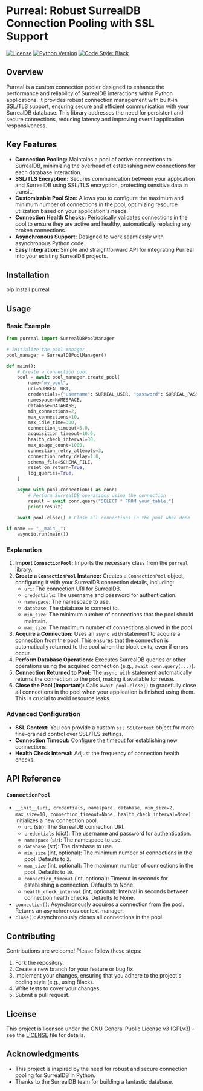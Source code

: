 # Purreal: Robust SurrealDB Connection Pooling with SSL Support

[![License](https://www.gnu.org/graphics/gplv3-with-text-136x68.png)](https://opensource.org/licenses/GNU)
[![Python Version](https://img.shields.io/badge/python-3.8+-blue.svg)](https://www.python.org/downloads/)
[![Code Style: Black](https://img.shields.io/badge/code%20style-black-000000.svg)](https://github.com/psf/black)
<!-- Add CI/CD status badges here, e.g., for GitHub Actions -->

## Overview

Purreal is a custom connection pooler designed to enhance the performance and reliability of SurrealDB interactions within Python applications. It provides robust connection management with built-in SSL/TLS support, ensuring secure and efficient communication with your SurrealDB database. This library addresses the need for persistent and secure connections, reducing latency and improving overall application responsiveness.

## Key Features

*   **Connection Pooling:**  Maintains a pool of active connections to SurrealDB, minimizing the overhead of establishing new connections for each database interaction.
*   **SSL/TLS Encryption:**  Secures communication between your application and SurrealDB using SSL/TLS encryption, protecting sensitive data in transit.
*   **Customizable Pool Size:**  Allows you to configure the maximum and minimum number of connections in the pool, optimizing resource utilization based on your application's needs.
*   **Connection Health Checks:**  Periodically validates connections in the pool to ensure they are active and healthy, automatically replacing any broken connections.
*   **Asynchronous Support:** Designed to work seamlessly with asynchronous Python code.
*   **Easy Integration:** Simple and straightforward API for integrating Purreal into your existing SurrealDB projects.

## Installation

pip install purreal


## Usage

### Basic Example

```python
from purreal import SurrealDBPoolManager

# Initialize the pool manager
pool_manager = SurrealDBPoolManager()

def main():
    # Create a connection pool
    pool = await pool_manager.create_pool(
        name="my_pool",
        uri=SURREAL_URI,
        credentials={"username": SURREAL_USER, "password": SURREAL_PASS},
        namespace=NAMESPACE,
        database=DATABASE,
        min_connections=2,
        max_connections=10,
        max_idle_time=300,
        connection_timeout=5.0,
        acquisition_timeout=10.0,
        health_check_interval=30,
        max_usage_count=1000,
        connection_retry_attempts=3,
        connection_retry_delay=1.0,
        schema_file=SCHEMA_FILE,
        reset_on_return=True,
        log_queries=True,
    )

    async with pool.connection() as conn:
        # Perform SurrealDB operations using the connection
        result = await conn.query("SELECT * FROM your_table;")
        print(result)

    await pool.close() # Close all connections in the pool when done

if name == "__main__":
    asyncio.run(main())
```


### Explanation

1.  **Import `ConnectionPool`:** Imports the necessary class from the `purreal` library.
2.  **Create a `ConnectionPool` Instance:**  Creates a `ConnectionPool` object, configuring it with your SurrealDB connection details, including:
    *   `uri`: The connection URI for SurrealDB.
    *   `credentials`: The username and password for authentication.
    *   `namespace`: The namespace to use.
    *   `database`: The database to connect to.
    *   `min_size`: The minimum number of connections that the pool should maintain.
    *   `max_size`: The maximum number of connections allowed in the pool.
3.  **Acquire a Connection:** Uses an `async with` statement to acquire a connection from the pool. This ensures that the connection is automatically returned to the pool when the block exits, even if errors occur.
4.  **Perform Database Operations:**  Executes SurrealDB queries or other operations using the acquired connection (e.g., `await conn.query(...)`).
5.  **Connection Returned to Pool:** The `async with` statement automatically returns the connection to the pool, making it available for reuse.
6.  **Close the Pool (Important):**  Calls `await pool.close()` to gracefully close all connections in the pool when your application is finished using them.  This is crucial to avoid resource leaks.

### Advanced Configuration

*   **SSL Context:**  You can provide a custom `ssl.SSLContext` object for more fine-grained control over SSL/TLS settings.
*   **Connection Timeout:** Configure the timeout for establishing new connections.
*   **Health Check Interval:**  Adjust the frequency of connection health checks.



## API Reference

### `ConnectionPool`

*   `__init__(uri, credentials, namespace, database, min_size=2, max_size=10, connection_timeout=None, health_check_interval=None)`:  Initializes a new connection pool.
    *   `uri` (str): The SurrealDB connection URI.
    *   `credentials` (dict): The username and password for authentication.
    *   `namespace` (str): The namespace to use.
    *   `database` (str): The database to use.
    *   `min_size` (int, optional): The minimum number of connections in the pool. Defaults to `2`.
    *   `max_size` (int, optional): The maximum number of connections in the pool. Defaults to `10`.
    *   `connection_timeout` (int, optional): Timeout in seconds for establishing a connection. Defaults to None.
    *   `health_check_interval` (int, optional): Interval in seconds between connection health checks. Defaults to None.
*   `connection()`:  Asynchronously acquires a connection from the pool.  Returns an asynchronous context manager.
*   `close()`:  Asynchronously closes all connections in the pool.

## Contributing

Contributions are welcome! Please follow these steps:

1.  Fork the repository.
2.  Create a new branch for your feature or bug fix.
3.  Implement your changes, ensuring that you adhere to the project's coding style (e.g., using Black).
4.  Write tests to cover your changes.
5.  Submit a pull request.

## License

This project is licensed under the GNU General Public License v3 (GPLv3) - see the [LICENSE](LICENSE) file for details.

## Acknowledgments

*   This project is inspired by the need for robust and secure connection pooling for SurrealDB in Python.
*   Thanks to the SurrealDB team for building a fantastic database.